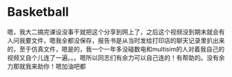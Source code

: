 # Basketball
嗯，我大二搞完课设没事干就把这个分享到网上了，之后这个视频没到期末就会有人问我要文件，嗯我全都没保存，报告书是从当时发给打印店的聊天记录里扒出来的，至于仿真文件，嗯是的，我一个一年多没碰数电和multisim的人对着我自己的视频又自个儿连了一遍。。。嗯所以同志们有余力可以自己连的！有帮助的。没有余力那就我来助你！嗯加油吧都
